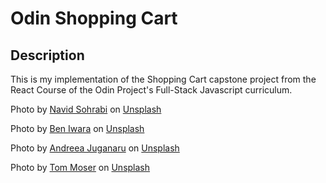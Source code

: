 # Odin Shopping Cart

## Description
This is my implementation of the Shopping Cart capstone project from the React Course of the Odin Project's Full-Stack Javascript curriculum.

Photo by <a href="https://unsplash.com/@navidsohrabi?utm_content=creditCopyText&utm_medium=referral&utm_source=unsplash">Navid Sohrabi</a> on <a href="https://unsplash.com/photos/a-person-wearing-a-purple-and-white-shoes-standing-on-a-sidewalk-vo2NSFkB4A8?utm_content=creditCopyText&utm_medium=referral&utm_source=unsplash">Unsplash</a>

Photo by <a href="https://unsplash.com/@1hundredimages?utm_content=creditCopyText&utm_medium=referral&utm_source=unsplash">Ben Iwara</a> on <a href="https://unsplash.com/photos/a-woman-in-a-purple-sweatshirt-and-white-sunglasses-ZzDeH2RXqiQ?utm_content=creditCopyText&utm_medium=referral&utm_source=unsplash">Unsplash</a>

Photo by <a href="https://unsplash.com/@andreeaj?utm_content=creditCopyText&utm_medium=referral&utm_source=unsplash">Andreea Juganaru</a> on <a href="https://unsplash.com/photos/woman-in-blue-denim-shorts-4cHatpRgkNM?utm_content=creditCopyText&utm_medium=referral&utm_source=unsplash">Unsplash</a>

Photo by <a href="https://unsplash.com/@estimated_ch?utm_content=creditCopyText&utm_medium=referral&utm_source=unsplash">Tom Moser</a> on <a href="https://unsplash.com/photos/woman-with-purple-hair-and-pink-eye-shadow-h4-KIx6ovLA?utm_content=creditCopyText&utm_medium=referral&utm_source=unsplash">Unsplash</a>
